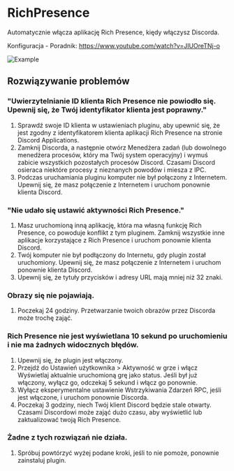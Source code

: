 # RichPresence

Automatycznie włącza aplikację Rich Presence, kiędy włączysz Discorda.

Konfiguracja - Poradnik: https://www.youtube.com/watch?v=JIUOreTNj-o

![Example](https://github.2tihub.xyz/files/example_RichPresence.png)

## Rozwiązywanie problemów

### "Uwierzytelnianie ID klienta Rich Presence nie powiodło się. Upewnij się, że Twój identyfikator klienta jest poprawny."

1. Sprawdź swoje ID klienta w ustawieniach pluginu, aby upewnić się, że jest zgodny z identyfikatorem klienta aplikacji Rich Presence na stronie Discord Applications.
2. Zamknij Discorda, a następnie otwórz Menedżera zadań (lub dowolnego menedżera procesów, który ma Twój system operacyjny) i wymuś zabicie wszystkich pozostałych procesów Discord. Czasami Discord osieraca niektóre procesy z nieznanych powodów i miesza z IPC.
3. Podczas uruchamiania pluginu komputer nie był połączony z Internetem. Upewnij się, że masz połączenie z Internetem i uruchom ponownie klienta Discord.

### "Nie udało się ustawić aktywności Rich Presence."

1. Masz uruchomioną inną aplikację, która ma własną funkcję Rich Presence, co powoduje konflikt z tym pluginem. Zamknij wszystkie inne aplikacje korzystające z Rich Presence i uruchom ponownie klienta Discord.
2. Twój komputer nie był podłączony do Internetu, gdy plugin został uruchomiony. Upewnij się, że masz połączenie z Internetem i uruchom ponownie klienta Discord.
3. Upewnij się, że tytuły przycisków i adresy URL mają mniej niż 32 znaki.

### Obrazy się nie pojawiają.

1. Poczekaj 24 godziny. Przetwarzanie twoich obrazów przez Discorda może trochę zająć.

### Rich Presence nie jest wyświetlana 10 sekund po uruchomieniu i nie ma żadnych widocznych błędów. 

1. Upewnij się, że plugin jest włączony.
2. Przejdź do Ustawień użytkownika > Aktywność w grze i włącz Wyświetlaj aktualnie uruchomioną grę jako status. Jeśli był już włączony, wyłącz go, odczekaj 5 sekund i włącz go ponownie.
3. Wyłącz eksperymentalne ustawienie Wstrzykiwania Zdarzeń RPC, jeśli jest włączone, i uruchom ponownie Discorda.
4. Poczekaj 3 godziny, niech Twój klient Discord będzie stale otwarty. Czasami Discordowi może zająć dużo czasu, aby wyświetlić lub zaktualizować twoją Rich Presence.

### Żadne z tych rozwiązań nie działa.

1. Spróbuj powtórzyć wyżej podane kroki, jeśli to nie pomoże, ponownie zainstaluj plugin.
